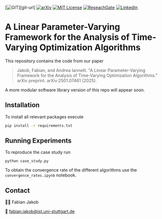 <!-- PROJECT SHIELDS -->
[![GIT][git-shield]][git-url]
[![arXiv][arxiv-shield]][arxiv-url]
[![MIT License][license-shield]][license-url]
[![ReseachGate][researchgate-shield]][researchgate-url]
[![LinkedIn][linkedin-shield]][linkedin-url]
<!-- [![finalpaper][finalpaper-shield]][finalpaper-url] -->
<!-- [![Scholar][scholar-shield]][scholar-url] -->
<!-- [![Webpage][webpage-shield]][webpage-url] -->

# A Linear Parameter-Varying Framework for the Analysis of Time-Varying Optimization Algorithms
This repository contains the code from our paper

> Jakob, Fabian, and Andrea Iannelli. "A Linear Parameter-Varying Framework for the Analysis of Time-Varying Optimization Algorithms." arXiv preprint. arXiv:2501.07461 (2025). 

A more modular software library version of this repo will appear soon.

## Installation
To install all relevant packages execute 
```bash 
pip install -r requirements.txt
```

## Running Experiments
To reproduce the case study run
``` terminal
python case_study.py
```

To obtain the convergence rate of the different algorithms use the `convergence_rates.ipynb` notebook.

## Contact

🧑‍💻 Fabian Jakob

📧 [fabian.jakob@ist.uni-stuttgart.de](mailto:fabian.jakob@ist.uni-stuttgart.de)

[git-shield]: https://img.shields.io/badge/GIT-gray?style=for-the-badge&logo=GITHUB
[license-shield]: https://img.shields.io/badge/License-MIT-T?style=flat&color=blue
[license-url]: https://github.com/col-tasas/2024-tvopt-algorithm-analysis/blob/main/LICENSE
<!-- [webpage-shield]: https://img.shields.io/badge/Webpage-Fabian%20Jakob-T?style=flat&logo=codementor&color=green
[webpage-url]: https://www.ist.uni-stuttgart.de/institute/team/Jakob-00004/ add personal webpage -->
[arxiv-shield]: https://img.shields.io/badge/arXiv-2501.07461-t?style=flat&logo=arxiv&logoColor=white&color=red
[arxiv-url]: https://arxiv.org/abs/2501.07461
<!-- [finalpaper-shield]: https://img.shields.io/badge/SIAM-Paper-T?style=flat&color=red
[finalpaper-url]: https://google.com -->
[researchgate-shield]: https://img.shields.io/badge/ResearchGate-Fabian%20Jakob-T?style=flat&logo=researchgate&color=darkgreen
[researchgate-url]: https://www.researchgate.net/profile/Fabian-Jakob-4
[linkedin-shield]: https://img.shields.io/badge/Linkedin-Fabian%20Jakob-T?style=flat&logo=linkedin&logoColor=blue&color=blue
[linkedin-url]: https://www.linkedin.com/in/fabian-jakob/

